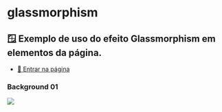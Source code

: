 # glassmorphism
 <h2>🪟 Exemplo de uso do efeito Glassmorphism em elementos da página. </h2>

 - <a href="https://filipemartins-dev.github.io/glassmorphism/">🔗 Entrar na página</a>

 <h3> Background 01 </h3>
 <img src="url('./prints/print-bg-01.png')">
